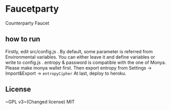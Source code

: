 # Faucetparty

Counterparty Faucet

## how to run

Firstly, edit src/config.js .
By default, some parameter is referred from Environmental variables.
You can either leave it and define variables or write to config.js .
entropy & password is compatible with the one of Monya.
Please make monya wallet first. Then export entropy from Settings -> Import&Export -> `entropyCipher`
At last, deploy to heroku.

## License
~GPL v3~(Changed license)
MIT
